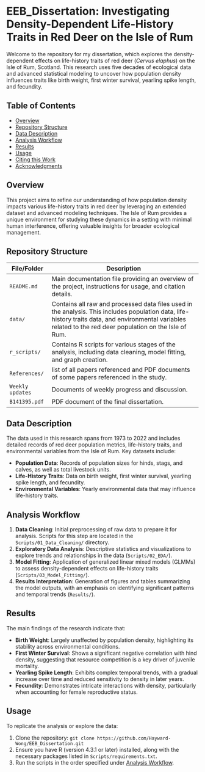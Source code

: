 # EEB_Dissertation: Investigating Density-Dependent Life-History Traits in Red Deer on the Isle of Rum

Welcome to the repository for my dissertation, which explores the density-dependent effects on life-history traits of red deer (*Cervus elaphus*) on the Isle of Rum, Scotland. This research uses five decades of ecological data and advanced statistical modeling to uncover how population density influences traits like birth weight, first winter survival, yearling spike length, and fecundity.

## Table of Contents
- [Overview](#overview)
- [Repository Structure](#repository-structure)
- [Data Description](#data-description)
- [Analysis Workflow](#analysis-workflow)
- [Results](#results)
- [Usage](#usage)
- [Citing this Work](#citing-this-work)
- [Acknowledgments](#acknowledgments)

## Overview
This project aims to refine our understanding of how population density impacts various life-history traits in red deer by leveraging an extended dataset and advanced modeling techniques. The Isle of Rum provides a unique environment for studying these dynamics in a setting with minimal human interference, offering valuable insights for broader ecological management.

## Repository Structure
| **File/Folder**                            | **Description**                                                                                                                                                                                                                                      |
|--------------------------------------------|------------------------------------------------------------------------------------------------------------------------------------------------------------------------------------------------------------------------------------------------------|
| `README.md`                                | Main documentation file providing an overview of the project, instructions for usage, and citation details.                                                                                                                                           |
| `data/`                                    | Contains all raw and processed data files used in the analysis. This includes population data, life-history traits data, and environmental variables related to the red deer population on the Isle of Rum.                                           |
| `r_scripts/`                               | Contains R scripts for various stages of the analysis, including data cleaning, model fitting, and graph creation.                                                                                                                   |                                                     |                                                           |
| `References/` | list of all papers referenced and PDF documents of some papers referenced in the study.                                                                           |
| `Weekly updates`  | Documents of weekly progress and discussion.                                                                         |
| `B141395.pdf`             | PDF document of the final dissertation.                   |

## Data Description
The data used in this research spans from 1973 to 2022 and includes detailed records of red deer population metrics, life-history traits, and environmental variables from the Isle of Rum. Key datasets include:
- **Population Data**: Records of population sizes for hinds, stags, and calves, as well as total livestock units.
- **Life-History Traits**: Data on birth weight, first winter survival, yearling spike length, and fecundity.
- **Environmental Variables**: Yearly environmental data that may influence life-history traits.

## Analysis Workflow
1. **Data Cleaning**: Initial preprocessing of raw data to prepare it for analysis. Scripts for this step are located in the `Scripts/01_Data_Cleaning/` directory.
2. **Exploratory Data Analysis**: Descriptive statistics and visualizations to explore trends and relationships in the data (`Scripts/02_EDA/`).
3. **Model Fitting**: Application of generalized linear mixed models (GLMMs) to assess density-dependent effects on life-history traits (`Scripts/03_Model_Fitting/`).
4. **Results Interpretation**: Generation of figures and tables summarizing the model outputs, with an emphasis on identifying significant patterns and temporal trends (`Results/`).

## Results
The main findings of the research indicate that:
- **Birth Weight**: Largely unaffected by population density, highlighting its stability across environmental conditions.
- **First Winter Survival**: Shows a significant negative correlation with hind density, suggesting that resource competition is a key driver of juvenile mortality.
- **Yearling Spike Length**: Exhibits complex temporal trends, with a gradual increase over time and reduced sensitivity to density in later years.
- **Fecundity**: Demonstrates intricate interactions with density, particularly when accounting for female reproductive status.

## Usage
To replicate the analysis or explore the data:
1. Clone the repository: `git clone https://github.com/Hayward-Wong/EEB_Dissertation.git`
2. Ensure you have R (version 4.3.1 or later) installed, along with the necessary packages listed in `Scripts/requirements.txt`.
3. Run the scripts in the order specified under [Analysis Workflow](#analysis-workflow).
